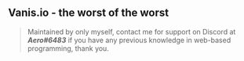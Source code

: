 ## Vanis.io - the worst of the worst
> Maintained by only myself, contact me for support on Discord at ***Aero#6483*** if you have any previous knowledge in web-based programming, thank you.
